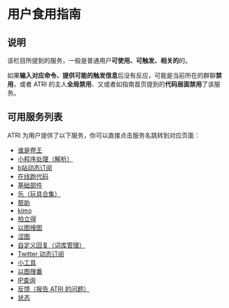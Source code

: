 # 用户食用指南

## 说明
该栏目所提到的服务，一般是普通用户**可使用、可触发、相关的**的。

如果**输入对应命令、提供可能的触发信息**后没有反应，可能是当前所在的群聊**禁用**，或者 ATRI 的主人**全局禁用**、又或者如指南首页提到的**代码层面禁用**了该服务。

## 可用服务列表
ATRI 为用户提供了以下服务，你可以直接点击服务名跳转到对应页面：

- [谁是卷王](../service/anti_effort.md)
- [小程序处理（解析）](../service/applet.md)
- [b站动态订阅](../service/bilibili_dynamic.md)
- [在线跑代码](../service/code_runner.md)
- [基础部件](../service/essential.md)
- [乐（玩具合集）](../service/funny.md)
- [帮助](../service/help.md)
- [kimo](../service/kimo.md)
- [拍立得](../service/polaroid.md)
- [以图搜图](../service/saucenao.md)
- [涩图](../service/setu.md)
- [自定义回复（词库管理）](../service/thesaurus.md)
- [Twitter 动态订阅](../service/twitter.md)
- [小工具](../service/util.md)
- [以图搜番](../service/anime_search.md)
- [IP查询](../service/geoip.md)
- [反馈（报告 ATRI 的问题）](../service/repo.md)
- [状态](../service/status.md)
